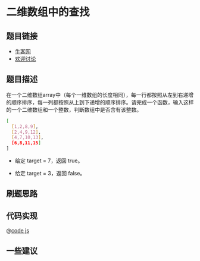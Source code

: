 # 二维数组中的查找

## 题目链接

- [牛客网](https://www.nowcoder.com/practice/abc3fe2ce8e146608e868a70efebf62e)
- [欢迎讨论](https://github.com/142vip/JavaScriptCollection/issues/20)

## 题目描述

在一个二维数组array中（每个一维数组的长度相同），每一行都按照从左到右递增的顺序排序，每一列都按照从上到下递增的顺序排序。请完成一个函数，输入这样的一个二维数组和一个整数，判断数组中是否含有该整数。

```bash
[
  [1,2,8,9],
  [2,4,9,12],
  [4,7,10,13],
  [6,8,11,15]
]
```

- 给定 target = 7，返回 true。

- 给定 target = 3，返回 false。

## 刷题思路

## 代码实现

@[code js](@code/algorithm/剑指/数组和矩阵/find.js)

## 一些建议
